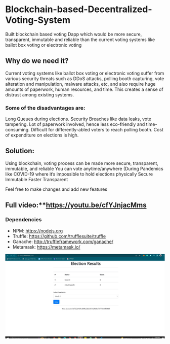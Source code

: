# Blockchain-based-Decentralized-Voting-System
Built blockchain based voting Dapp which would be more secure, transparent, immutable and reliable than the current voting systems like ballot box voting or electronic voting

## Why do we need it? 
Current voting systems like ballot box voting or electronic voting suffer from various security threats such as DDoS attacks, polling booth capturing, vote alteration and manipulation, malware attacks, etc, and also require huge amounts of paperwork, human resources, and time. This creates a sense of distrust among existing systems. 
### Some of the disadvantages are:

Long Queues during elections.
Security Breaches like data leaks, vote tampering.
Lot of paperwork involved, hence less eco-friendly and time-consuming.
Difficult for differently-abled voters to reach polling booth.
Cost of expenditure on elections is high.

## Solution: 
Using blockchain, voting process can be made more secure, transparent, immutable, and reliable
You can vote anytime/anywhere (During Pandemics like COVID-19 where it’s impossible to hold elections physically
Secure
Immutable
Faster
Transparent

Feel free to make changes and add new features 

## Full video:**https://youtu.be/cfYJnjacMms

### Dependencies
- NPM: https://nodejs.org
- Truffle: https://github.com/trufflesuite/truffle
- Ganache: http://truffleframework.com/ganache/
- Metamask: https://metamask.io/

![alt text](https://raw.githubusercontent.com/sainikartik11/Blockchain-based-Decentralized-Voting-System/main/2.jpg)
